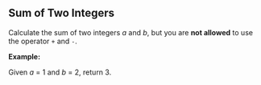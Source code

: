 ## Sum of Two Integers

Calculate the sum of two integers *a* and *b*, but you are **not allowed** to use the operator `+` and `-`.

**Example:**

Given *a* = 1 and *b* = 2, return 3.
